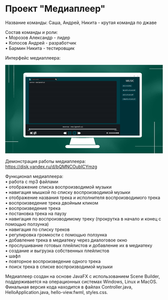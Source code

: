# Проект "Медиаплеер"

Название команды: Саша, Андрей, Никита - крутая команда по джаве

Состав команды и роли:   
• Морозов Александр - лидер  
• Копосов Андрей - разработчик   
• Бармин Никита - тестировщик   

Интерфейс медиаплеера:

![alt text](https://github.com/rekians/media-player/blob/main/interface%20for%20readme.png)

Демонстрация работы медиаплеера: https://disk.yandex.ru/d/bQMNCOubICYmzg

Функционал медиаплеера:  
• работа с mp3 файлами  
• отображение списка воспроизводимой музыки   
• навигация мышкой по списку воспроизводимой музыки   
• отображение названия трека и исполнителя воспроизводимого трека   
• воспроизведение трека двойным кликом   
• воспроизведение трека   
• постановка трека на паузу    
• навигация по воспроизводимому треку (прокрутка в начало и конец с помощью ползунка)    
• навигация по списку треков    
• регулировка громкости с помощью ползунка    
• добавление трека в медиатеку через диалоговое окно   
• прослушивание готовых плейлистов и добавление их в медиатеку   
• создание и выгрузка собственных плейлистов   
• шафл     
• повторное воспроизведение одного трека    
• поиск трека в списке воспроизводимой музыки  


Медиаплеер создан на основе JavaFX с использованием Scene Builder, поддерживается на операционных системах Windows, Linux и MacOS.  
Финальная версия кода находится в файлах Controller.java, HelloApplication.java, hello-view.fwml, styles.css.
